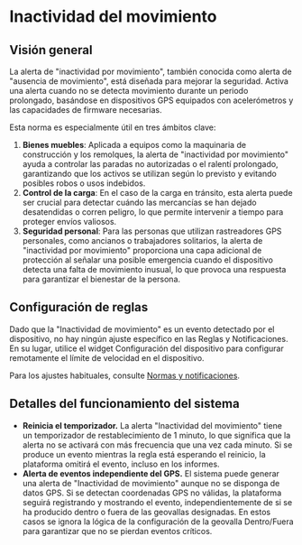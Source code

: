 # Inactividad del movimiento

## Visión general

La alerta de "inactividad por movimiento", también conocida como alerta de "ausencia de movimiento", está diseñada para mejorar la seguridad. Activa una alerta cuando no se detecta movimiento durante un periodo prolongado, basándose en dispositivos GPS equipados con acelerómetros y las capacidades de firmware necesarias.

Esta norma es especialmente útil en tres ámbitos clave:

1. **Bienes muebles**: Aplicada a equipos como la maquinaria de construcción y los remolques, la alerta de "inactividad por movimiento" ayuda a controlar las paradas no autorizadas o el ralentí prolongado, garantizando que los activos se utilizan según lo previsto y evitando posibles robos o usos indebidos.
2. **Control de la carga**: En el caso de la carga en tránsito, esta alerta puede ser crucial para detectar cuándo las mercancías se han dejado desatendidas o corren peligro, lo que permite intervenir a tiempo para proteger envíos valiosos.
3. **Seguridad personal**: Para las personas que utilizan rastreadores GPS personales, como ancianos o trabajadores solitarios, la alerta de "inactividad por movimiento" proporciona una capa adicional de protección al señalar una posible emergencia cuando el dispositivo detecta una falta de movimiento inusual, lo que provoca una respuesta para garantizar el bienestar de la persona.

## Configuración de reglas

Dado que la "Inactividad de movimiento" es un evento detectado por el dispositivo, no hay ningún ajuste específico en las Reglas y Notificaciones. En su lugar, utilice el widget Configuración del dispositivo para configurar remotamente el límite de velocidad en el dispositivo.

Para los ajustes habituales, consulte [Normas y notificaciones](https://squaregps.atlassian.net/wiki/spaces/USERDOCS/pages/2761228324/Rules+and+Notifications#Manage-rules).

## Detalles del funcionamiento del sistema

- **Reinicia el temporizador.** La alerta "Inactividad del movimiento" tiene un temporizador de restablecimiento de 1 minuto, lo que significa que la alerta no se activará con más frecuencia que una vez cada minuto. Si se produce un evento mientras la regla está esperando el reinicio, la plataforma omitirá el evento, incluso en los informes.
- **Alerta de eventos independiente del GPS.** El sistema puede generar una alerta de "Inactividad de movimiento" aunque no se disponga de datos GPS. Si se detectan coordenadas GPS no válidas, la plataforma seguirá registrando y mostrando el evento, independientemente de si se ha producido dentro o fuera de las geovallas designadas. En estos casos se ignora la lógica de la configuración de la geovalla Dentro/Fuera para garantizar que no se pierdan eventos críticos.